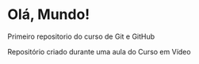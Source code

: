 # Olá, Mundo!
 Primeiro repositorio do curso de Git e GitHub

Repositório criado durante uma aula do Curso em Vídeo